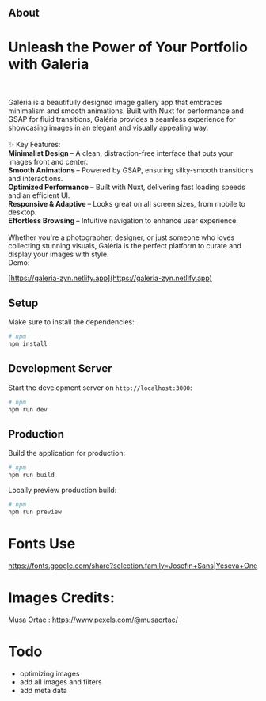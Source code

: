 ## About

<h1>Unleash the Power of Your Portfolio with Galeria </h1><br><br>
Galéria is a beautifully designed image gallery app that embraces minimalism and smooth animations. Built with Nuxt for performance and GSAP for fluid transitions, Galéria provides a seamless experience for showcasing images in an elegant and visually appealing way.
<br><br>
✨ Key Features:<br>
<b>Minimalist Design </b> – A clean, distraction-free interface that puts your images front and center.<br>
<b>Smooth Animations </b> – Powered by GSAP, ensuring silky-smooth transitions and interactions.<br>
<b>Optimized Performance </b> – Built with Nuxt, delivering fast loading speeds and an efficient UI.<br>
<b>Responsive & Adaptive </b> – Looks great on all screen sizes, from mobile to desktop.<br>
<b>Effortless Browsing </b> – Intuitive navigation to enhance user experience.<br><br>
Whether you're a photographer, designer, or just someone who loves collecting stunning visuals, Galéria is the perfect platform to curate and display your images with style. <br>
 Demo:

[https://galeria-zyn.netlify.app](https://galeria-zyn.netlify.app)

## Setup

Make sure to install the dependencies:

```bash
# npm
npm install
```

## Development Server

Start the development server on `http://localhost:3000`:

```bash
# npm
npm run dev
```

## Production

Build the application for production:

```bash
# npm
npm run build
```

Locally preview production build:

```bash
# npm
npm run preview
```

# Fonts Use

https://fonts.google.com/share?selection.family=Josefin+Sans|Yeseva+One

# Images Credits:

Musa Ortac : https://www.pexels.com/@musaortac/

# Todo

- optimizing images
- add all images and filters
- add meta data

